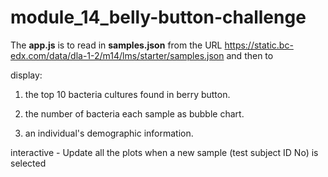 # module_14_belly-button-challenge


The **app.js** is to read in **samples.json** from the URL
https://static.bc-edx.com/data/dla-1-2/m14/lms/starter/samples.json and then to

display:

1. the top 10 bacteria cultures found in berry button.

2. the number of bacteria each sample as bubble chart.

3. an individual's demographic information.

interactive  - Update all the plots when a new sample (test subject ID No) is selected



